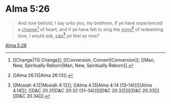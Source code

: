 # Alma 5:26

> And now behold, I say unto you, my brethren, if ye have experienced a <u>change</u>[^a] of heart, and if ye have felt to sing the <u>song</u>[^b] of redeeming love, I would ask, <u>can</u>[^c] ye feel so now?

[Alma 5:26](https://www.churchofjesuschrist.org/study/scriptures/bofm/alma/5?lang=eng&id=p26#p26)


[^a]: [[Change|TG Change]]; [[Conversion, Convert|Conversion]]; [[Man, New, Spiritually Reborn|Man, New, Spiritually Reborn]].  
[^b]: [[Alma 26.13|Alma 26:13]].  
[^c]: [[Mosiah 4.12|Mosiah 4:12]]; [[Alma 4.13|Alma 4:14 (13–14)]][[Alma 4.14|]]; [[D&C 20.31|D&C 20:32 (31–34)]][[D&C 20.32|]][[D&C 20.33|]][[D&C 20.34|]].  
